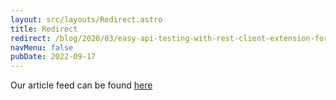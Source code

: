 ```yaml
---
layout: src/layouts/Redirect.astro
title: Redirect
redirect: /blog/2020/03/easy-api-testing-with-rest-client-extension-for-visual-studio-code/
navMenu: false
pubDate: 2022-09-17
---
```

<div>
Our article feed can be found <a href="/blog/2020/03/easy-api-testing-with-rest-client-extension-for-visual-studio-code/">here</a>
</div>

